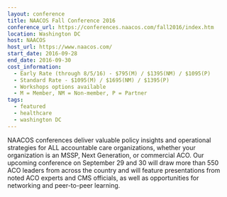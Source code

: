 ```yaml
---
layout: conference
title: NAACOS Fall Conference 2016
conference_url: https://conferences.naacos.com/fall2016/index.htm
location: Washington DC
host: NAACOS
host_url: https://www.naacos.com/
start_date: 2016-09-28
end_date: 2016-09-30
cost_information:
  - Early Rate (through 8/5/16) - $795(M) / $1395(NM) / $1095(P)
  - Standard Rate - $1095(M) / $1695(NM) / $1395(P)
  - Workshops options available
  - M = Member, NM = Non-member, P = Partner
tags:
  - featured
  - healthcare
  - washington DC
---
```


NAACOS conferences deliver valuable policy insights and operational strategies for ALL accountable care organizations, whether your organization is an MSSP, Next Generation, or commercial ACO. Our upcoming conference on September 29 and 30 will draw more than 550 ACO leaders from across the country and will feature presentations from noted ACO experts and CMS officials, as well as opportunities for networking and peer-to-peer learning.
